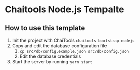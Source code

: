 # Chaitools Node.js Tempalte

## How to use this template

1. Init the project with ChaiTools
    `chaitools bootstrap nodejs`
2. Copy and edit the database configuration file
    1. `cp src/db/config.example.json src/db/config.json`
    2. Edit the database credentials
3. Start the server by running `yarn start`
